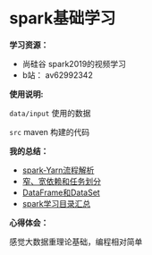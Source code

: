 # spark基础学习


**学习资源：**

- 尚硅谷 spark2019的视频学习
- b站： av62992342


**使用说明:**

`data/input` 使用的数据

`src` maven 构建的代码

**我的总结：**


* [spark-Yarn流程解析](https://zouxxyy.github.io/2019/09/02/spark/spark%E5%9F%BA%E7%A1%80-Yarn%E6%B5%81%E7%A8%8B%E8%A7%A3%E6%9E%90/)
* [窄、宽依赖和任务划分](https://zouxxyy.github.io/2019/09/09/spark/spark%E5%9F%BA%E7%A1%80-%E7%AA%84%E3%80%81%E5%AE%BD%E4%BE%9D%E8%B5%96%E5%92%8C%E4%BB%BB%E5%8A%A1%E5%88%92%E5%88%86/)
* [DataFrame和DataSet](https://zouxxyy.github.io/2019/09/09/spark/spark%E5%9F%BA%E7%A1%80-DataFrame%E5%92%8CDataSet/)
* [spark学习目录汇总](https://zouxxyy.github.io/2020/01/16/spark/spark-学习目录/)

**心得体会：**

感觉大数据重理论基础，编程相对简单


